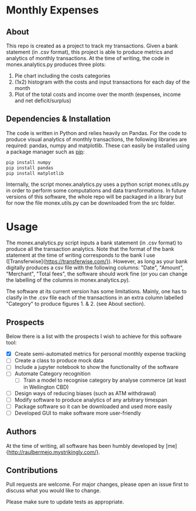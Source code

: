 # Monthly Expenses

## About

This repo is created as a project to track my transactions. Given a bank statement (in .csv format), this project is able to produce metrics and analytics of monthly transactions. 
At the time of writing, the code in monex.analytics.py produces three plots: 
1. Pie chart including the costs categories
2. (1x2) histogram with the costs and input transactions for each day of the month
3. Plot of the total costs and income over the month (expenses, income and net deficit/surplus)

## Dependencies & Installation

The code is written in Python and relies heavily on Pandas. For the code to produce visual analytics of monthly transactions, the following libraries are required: pandas, numpy and matplotlib. These can easily be installed using a package manager such as [pip](https://pip.pypa.io/en/stable/):

```bash
pip install numpy
pip install pandas
pip install matplotlib
```

Internally, the script monex.analytics.py uses a python script monex.utils.py in order to perform some computations and data transformations. In future versions of this software, the whole repo will be packaged in a library but for now the file monex.utils.py can be downloaded from the src folder.

# Usage
The monex.analytics.py script inputs a bank statement (in .csv format) to produce all the transaction analytics. Note that the format of the bank statement at the time of writing corresponds to the bank I use ([Transferwise]{https://transferwise.com/}). However, as long as your bank digitally produces a csv file with the following columns: "Date", "Amount", "Merchant", "Total fees", the software should work fine (or you can change the labelling of the columns in monex.analytics.py). 

The software at its current version has some limitations. Mainly, one has to clasify in the .csv file each of the transactions in an extra column labelled "Category" to produce figures 1. & 2. (see About section). 

## Prospects

Below there is a list with the prospects I wish to achieve for this software tool:
- [x] Create semi-automated metrics for personal monthly expense tracking
- [ ] Create a class to produce mock data
- [ ] Include a jupyter notebook to show the functionality of the software
- [ ] Automate Category recognition
  - [ ] Train a model to recognise category by analyse commerce (at least in Wellington CBD)
- [ ] Design ways of reducing biases (such as ATM withdrawal)
- [ ] Modify software to produce analytics of any arbitrary timespan
- [ ] Package software so it can be downloaded and used more easily
- [ ] Developed GUI to make software more user-friendly

## Authors

At the time of writing, all software has been humbly developed by [me]{http://raulbermejo.mystrikingly.com/}.

## Contributions 

Pull requests are welcome. For major changes, please open an issue first to discuss what you would like to change.

Please make sure to update tests as appropriate.
